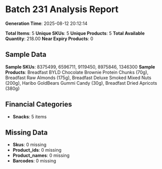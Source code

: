 # Batch 231 Analysis Report

**Generation Time**: 2025-08-12 20:12:14

**Total Items**: 5
**Unique SKUs**: 5
**Unique Products**: 5
**Total Available Quantity**: 218.00
**Near Expiry Products**: 0

## Sample Data
**Sample SKUs**: 8375499, 6596711, 9119450, 8975846, 1346300
**Sample Products**: Breadfast BYLD Chocolate Brownie Protein Chunks (70g), Breadfast Raw Almonds (175g), Breadfast Deluxe Smoked Mixed Nuts (200g), Haribo GoldBears Gummi Candy (30g), Breadfast Dried Apricots (380g)

## Financial Categories
- **Snacks**: 5 items

## Missing Data
- **Skus**: 0 missing
- **Product_ids**: 0 missing
- **Product_names**: 0 missing
- **Barcodes**: 0 missing
